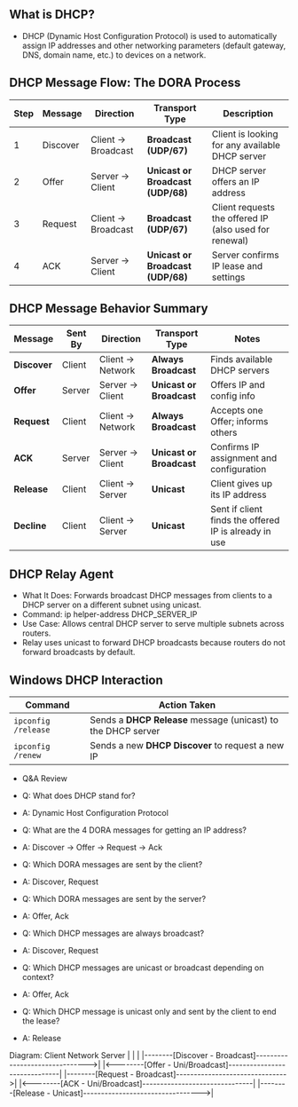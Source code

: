 ## What is DHCP?
- DHCP (Dynamic Host Configuration Protocol) is used to automatically assign IP addresses and other networking parameters (default gateway, DNS, domain name, etc.) to devices on a network.

## DHCP Message Flow: The DORA Process
| Step | Message  | Direction          | Transport Type                    | Description                                            |
| ---- | -------- | ------------------ | --------------------------------- | ------------------------------------------------------ |
| 1    | Discover | Client → Broadcast | **Broadcast (UDP/67)**            | Client is looking for any available DHCP server        |
| 2    | Offer    | Server → Client    | **Unicast or Broadcast (UDP/68)** | DHCP server offers an IP address                       |
| 3    | Request  | Client → Broadcast | **Broadcast (UDP/67)**            | Client requests the offered IP (also used for renewal) |
| 4    | ACK      | Server → Client    | **Unicast or Broadcast (UDP/68)** | Server confirms IP lease and settings                  |

## DHCP Message Behavior Summary
| Message      | Sent By | Direction        | Transport Type           | Notes                                                 |
| ------------ | ------- | ---------------- | ------------------------ | ----------------------------------------------------- |
| **Discover** | Client  | Client → Network | **Always Broadcast**     | Finds available DHCP servers                          |
| **Offer**    | Server  | Server → Client  | **Unicast or Broadcast** | Offers IP and config info                             |
| **Request**  | Client  | Client → Network | **Always Broadcast**     | Accepts one Offer; informs others                     |
| **ACK**      | Server  | Server → Client  | **Unicast or Broadcast** | Confirms IP assignment and configuration              |
| **Release**  | Client  | Client → Server  | **Unicast**              | Client gives up its IP address                        |
| **Decline**  | Client  | Client → Server  | **Unicast**              | Sent if client finds the offered IP is already in use |

## DHCP Relay Agent
- What It Does: Forwards broadcast DHCP messages from clients to a DHCP server on a different subnet using unicast.
- Command: ip helper-address DHCP_SERVER_IP
- Use Case: Allows central DHCP server to serve multiple subnets across routers.
- Relay uses unicast to forward DHCP broadcasts because routers do not forward broadcasts by default.

## Windows DHCP Interaction
| Command             | Action Taken                                                  |
| ------------------- | ------------------------------------------------------------- |
| `ipconfig /release` | Sends a **DHCP Release** message (unicast) to the DHCP server |
| `ipconfig /renew`   | Sends a new **DHCP Discover** to request a new IP             |

- Q&A Review
- Q: What does DHCP stand for?
- A: Dynamic Host Configuration Protocol

- Q: What are the 4 DORA messages for getting an IP address?
- A: Discover → Offer → Request → Ack

- Q: Which DORA messages are sent by the client?
- A: Discover, Request

- Q: Which DORA messages are sent by the server?
- A: Offer, Ack

- Q: Which DHCP messages are always broadcast?
- A: Discover, Request

- Q: Which DHCP messages are unicast or broadcast depending on context?
- A: Offer, Ack

- Q: Which DHCP message is unicast only and sent by the client to end the lease?
- A: Release

Diagram: 
Client                          Network                        Server
  |                                |                              |
  |--------[Discover - Broadcast]------------------------------->|
  |<--------[Offer - Uni/Broadcast]------------------------------|
  |--------[Request - Broadcast]------------------------------->|
  |<--------[ACK - Uni/Broadcast]-------------------------------|
  |--------[Release - Unicast]--------------------------------->|
